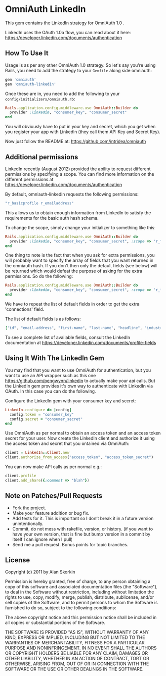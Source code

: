 # OmniAuth LinkedIn

This gem contains the LinkedIn strategy for OmniAuth 1.0 .

LinkedIn uses the OAuth 1.0a flow, you can read about it here: https://developer.linkedin.com/documents/authentication

## How To Use It

Usage is as per any other OmniAuth 1.0 strategy. So let's say you're using Rails, you need to add the strategy to your `Gemfile` along side omniauth:

```ruby
gem 'omniauth'
gem 'omniauth-linkedin'
```

Once these are in, you need to add the following to your `config/initializers/omniauth.rb`:

```ruby
Rails.application.config.middleware.use OmniAuth::Builder do
  provider :linkedin, "consumer_key", "consumer_secret"
end
```

You will obviously have to put in your key and secret, which you get when you register your app with LinkedIn (they call them API Key and Secret Key).

Now just follow the README at: https://github.com/intridea/omniauth

## Additional permissions

LinkedIn recently (August 2012) provided the ability to request different permissions by specifying a scope. You can find more information on the different permissions at https://developer.linkedin.com/documents/authentication

By default, omniauth-linkedin requests the following permissions:

```ruby
"r_basicprofile r_emailaddress"
```

This allows us to obtain enough information from LinkedIn to satisfy the requirements for the basic auth hash schema.

To change the scope, simply change your initializer to something like this:

```ruby
Rails.application.config.middleware.use OmniAuth::Builder do
  provider :linkedin, "consumer_key", "consumer_secret", :scope => 'r_fullprofile r_emailaddress r_network'
end
```

One thing to note is the fact that when you ask for extra permissions, you will probably want to specify the array of fields that you want returned in the omniauth hash. If you don't then only the default fields (see below) will be returned which would defeat the purpose of asking for the extra permissions. So do the following:

```ruby
Rails.application.config.middleware.use OmniAuth::Builder do
  provider :linkedin, "consumer_key", "consumer_secret", :scope => 'r_fullprofile r_emailaddress r_network', :fields => ["id", "email-address", "first-name", "last-name", "headline", "industry", "picture-url", "public-profile-url", "location", "connections"]
end
```

We have to repeat the list of default fields in order to get the extra 'connections' field.

The list of default fields is as follows:

```ruby
["id", "email-address", "first-name", "last-name", "headline", "industry", "picture-url", "public-profile-url", "location"]
```

To see a complete list of available fields, consult the LinkedIn documentation at https://developer.linkedin.com/documents/profile-fields

## Using It With The LinkedIn Gem

You may find that you want to use OmniAuth for authentication, but you want to use an API wrapper such as this one https://github.com/pengwynn/linkedin to actually make your api calls. But the LinkedIn gem provides it's own way to authenticate with LinkedIn via OAuth. In this case you can do the following.

Configure the LinkedIn gem with your consumer key and secret:

```ruby
LinkedIn.configure do |config|
  config.token = "consumer_key"
  config.secret = "consumer_secret"
end
```

Use OmniAuth as per normal to obtain an access token and an access token secret for your user. Now create the LinkedIn client and authorize it using the access token and secret that you ontained via OmniAuth:

```ruby
client = LinkedIn::Client.new
client.authorize_from_access("access_token", "access_token_secret")
```

You can now make API calls as per normal e.g.:

```ruby
client.profile
client.add_share({:comment => "blah"})
```

## Note on Patches/Pull Requests

- Fork the project.
- Make your feature addition or bug fix.
- Add tests for it. This is important so I don’t break it in a future version unintentionally.
- Commit, do not mess with rakefile, version, or history. (if you want to have your own version, that is fine but bump version in a commit by itself I can ignore when I pull)
- Send me a pull request. Bonus points for topic branches.

## License

Copyright (c) 2011 by Alan Skorkin

Permission is hereby granted, free of charge, to any person obtaining a copy of this software and associated documentation files (the "Software"), to deal in the Software without restriction, including without limitation the rights to use, copy, modify, merge, publish, distribute, sublicense, and/or sell copies of the Software, and to permit persons to whom the Software is furnished to do so, subject to the following conditions:

The above copyright notice and this permission notice shall be included in all copies or substantial portions of the Software.

THE SOFTWARE IS PROVIDED "AS IS", WITHOUT WARRANTY OF ANY KIND, EXPRESS OR IMPLIED, INCLUDING BUT NOT LIMITED TO THE WARRANTIES OF MERCHANTABILITY, FITNESS FOR A PARTICULAR PURPOSE AND NONINFRINGEMENT. IN NO EVENT SHALL THE AUTHORS OR COPYRIGHT HOLDERS BE LIABLE FOR ANY CLAIM, DAMAGES OR OTHER LIABILITY, WHETHER IN AN ACTION OF CONTRACT, TORT OR OTHERWISE, ARISING FROM, OUT OF OR IN CONNECTION WITH THE SOFTWARE OR THE USE OR OTHER DEALINGS IN THE SOFTWARE.
